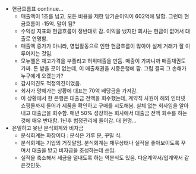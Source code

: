 - 현금흐름표 continue...
  - 매출액이 1조를 넘고, 모든 비용을 제한 당기순이익이 602억에 달함. 그런데 현금흐름이 -15억. 말이 됨?
  - 수익성 지표와 현금흐름이 정반대로 감. 이익을 냈지만 회사는 현금이 없어서 대출로 연명함.
  - 매출액 증가가 아니라, 영업활동으로 인한 현금흐름이 많아야 실제 거래가 잘 이루어지는 것임. 
  - 모뉴엘은 재고가격을 부풀리고 허위매출을 만듬. 매출이 가짜니까 매출채권도 가짜. 돈 받을 곳이 없는데, 이 매출채권을 시중은행에 팜. 그럼 결국 그 손해가 누구에게 오겠는가?
  - 감사의견도 적정의견이었음. 
  - 회사가 망해가는 상황에 대표는 70억 배당금을 가져감. 
  - 이 상황에서 한 은행은 대출금 전액을 회수했는데, 계약직 사원이 해외 인터넷 쇼핑몰까지 들어가 제품을 확인하고 구매를 시도해봄. 실체 없는 회사임을 알아내고 대출금을 회수함. 매년 50% 성장하는 회사에서 대출금 전액 회수를 하는 것에 매우 반대함. 1년후 법정관리에 들어감. 대 현명...
- 은밀하고 못난 분식회계와 비자금
  - 분식회계는 화장이다 : 분식은 가루 분, 꾸밀 식. 
  - 분식회계는 기업의 거짓말임. 분식회계는 재무상태나 실적을 좋아보이도록 꾸며서 대출을 받고 비자금을 조성하는데 쓰임.
  - 실적을 축소해서 세금을 덜내도록 하는 역분식도 있음. 다운계약서/업계약서 같은것인듯.
  
